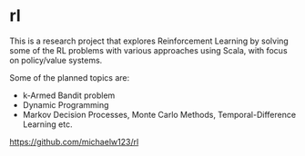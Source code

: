 # rl
This is a research project that explores Reinforcement Learning by solving some of the RL problems with various approaches using Scala, with focus on policy/value systems.

Some of the planned topics are:
* k-Armed Bandit problem
* Dynamic Programming 
* Markov Decision Processes, Monte Carlo Methods, Temporal-Difference Learning etc. 


https://github.com/michaelw123/rl
